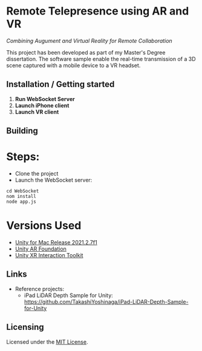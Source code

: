# Remote Telepresence using AR and VR
*Combining Augument and Virtual Reality for Remote Collaboration*

This project has been developed as part of my Master's Degree dissertation.
The software sample enable the real-time transmission of a 3D scene captured with a mobile device to a VR headset.

## Installation / Getting started

1. **Run WebSocket Server**
2. **Launch iPhone client**
3. **Launch VR client**

## Building

# Steps:
- Clone the project
- Launch the WebSocket server:
```
cd WebSocket
nom install
node app.js
```

# Versions Used
- [Unity for Mac Release 2021.2.7f1](https://unity3d.com/unity/whats-new/2021.2.7)
- [Unity AR Foundation](https://docs.unity3d.com/Packages/com.unity.xr.arfoundation@4.1/manual/index.html)
- [Unity XR Interaction Toolkit](https://docs.unity3d.com/Packages/com.unity.xr.interaction.toolkit@0.9/manual/index.html)

## Links
- Reference projects:
  - iPad LiDAR Depth Sample for Unity: https://github.com/TakashiYoshinaga/iPad-LiDAR-Depth-Sample-for-Unity

## Licensing
Licensed under the [MIT License](./LICENSE).
